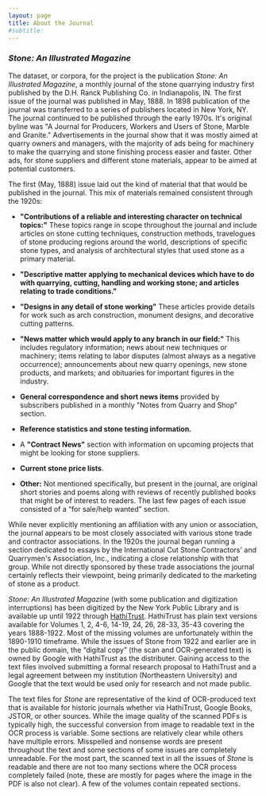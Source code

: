 ```yaml
---
layout: page
title: About the Journal
#subtitle: 
---
```


### *Stone: An Illustrated Magazine*

The dataset, or corpora, for the project is the publication *Stone: An Illustrated Magazine*, a monthly journal of the stone quarrying industry first published by the D.H. Ranck Publishing Co. in Indianapolis, IN. The first issue of the journal was published in May, 1888. In 1898 publication of the journal was transferred to a series of publishers located in New York, NY. The journal continued to be published through the early 1970s. It's original byline was "A Journal for Producers, Workers and Users of Stone, Marble and Granite." Advertisements in the journal show that it was mostly aimed at quarry owners and managers, with the majority of ads being for machinery to make the quarrying and stone finishing process easier and faster.  Other ads, for stone suppliers and different stone materials, appear to be aimed at potential customers.

The first (May, 1888) issue laid out the kind of material that that would be published in the journal. This mix of materials remained consistent through the 1920s:

- **"Contributions of a reliable and interesting character on technical topics:"** These topics range in scope throughout the journal and include articles on stone cutting techniques, construction methods, travelogues of stone producing regions around the world, descriptions of specific stone types, and analysis of architectural styles that used stone as a primary material.

- **"Descriptive matter applying to mechanical devices which have to do with quarrying, cutting, handling and working stone; and articles relating to trade conditions."**

- **"Designs in any detail of stone working"**
These articles provide details for work such as arch construction, monument designs, and decorative cutting patterns.

- **"News matter which would apply to any branch in our field:"** This includes regulatory information; news about new techniques or machinery; items relating to labor disputes (almost always as a negative occurrence); announcements about new quarry openings, new stone products, and markets; and obituaries for important figures in the industry.

- **General correspondence and short news items** provided by subscribers published in a monthly "Notes from Quarry and Shop" section.

- **Reference statistics and stone testing information.**

- A **"Contract News"** section with information on upcoming projects that might be looking for stone suppliers.

- **Current stone price lists**.

- **Other:** Not mentioned specifically, but present in the journal, are original short stories and poems along with reviews of recently published books that might be of interest to readers. The last few pages of each issue consisted of a “for sale/help wanted” section.

While never explicitly mentioning an affiliation with any union or association, the journal appears to be most closely associated with various stone trade and contractor associations. In the 1920s the journal began running a section dedicated to essays by the International Cut Stone Contractors' and Quarrymen's Association, Inc., indicating a close relationship with that group. While not directly sponsored by these trade associations the journal certainly reflects their viewpoint, being primarily dedicated to the marketing of stone as a product.
 
*Stone: An Illustrated Magazine* (with some publication and digitization interruptions) has been digitized by the New York Public Library and is available up until 1922 through [HathiTrust](https://catalog.hathitrust.org/Record/008616079). HathiTrust has plain text versions available for Volumes 1, 2, 4-6, 14-19, 24, 26, 28-33, 35-43 covering the years 1888-1922. Most of the missing volumes are unfortunately within the 1890-1910 timeframe. While the issues of Stone from 1922 and earlier are in the public domain, the “digital copy” (the scan and OCR-generated text) is owned by Google with HathiTrust as the distributer. Gaining access to the text files involved submitting a formal research proposal to HathiTrust and a legal agreement between my institution (Northeastern University) and Google that the text would be used only for research and not made public.
 
The text files for *Stone* are representative of the kind of OCR-produced text that is available for historic journals whether via HathiTrust, Google Books, JSTOR, or other sources.  While the image quality of the scanned PDFs is typically high, the successful conversion from image to readable text in the OCR process is variable. Some sections are relatively clear while others have multiple errors. Misspelled and nonsense words are present throughout the text and some sections of some issues are completely unreadable. For the most part, the scanned text in all the issues of *Stone* is readable and there are not too many sections where the OCR process completely failed (note, these are mostly for pages where the image in the PDF is also not clear). A few of the volumes contain repeated sections.
